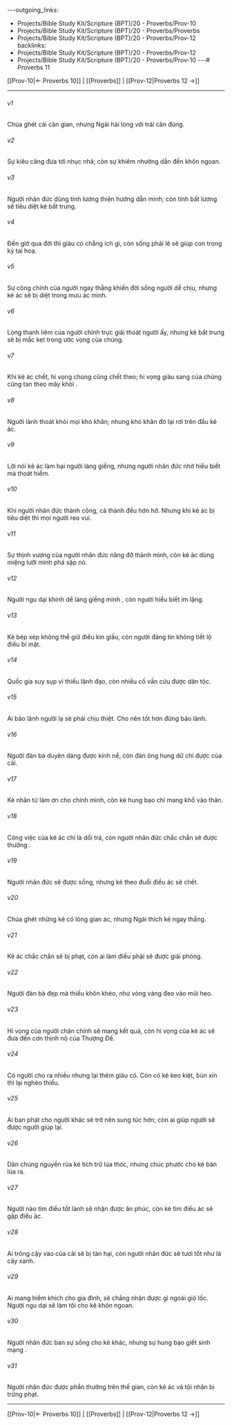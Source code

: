 ---outgoing_links:
  - Projects/Bible Study Kit/Scripture (BPT)/20 - Proverbs/Prov-10
  - Projects/Bible Study Kit/Scripture (BPT)/20 - Proverbs/Proverbs
  - Projects/Bible Study Kit/Scripture (BPT)/20 - Proverbs/Prov-12
backlinks:
  - Projects/Bible Study Kit/Scripture (BPT)/20 - Proverbs/Prov-12
  - Projects/Bible Study Kit/Scripture (BPT)/20 - Proverbs/Prov-10
---# Proverbs 11

[[Prov-10|← Proverbs 10]] | [[Proverbs]] | [[Prov-12|Proverbs 12 →]]
***



###### v1 
Chúa ghét cái cân gian, nhưng Ngài hài lòng với trái cân đúng. 

###### v2 
Sự kiêu căng đưa tới nhục nhã; còn sự khiêm nhường dẫn đến khôn ngoan. 

###### v3 
Người nhân đức dùng tính lương thiện hướng dẫn mình; còn tính bất lương sẽ tiêu diệt kẻ bất trung. 

###### v4 
Đến giờ qua đời thì giàu có chẳng ích gì, còn sống phải lẽ sẽ giúp con trong kỳ tai hoạ. 

###### v5 
Sự công chính của người ngay thẳng khiến đời sống người dễ chịu, nhưng kẻ ác sẽ bị diệt trong mưu ác mình. 

###### v6 
Lòng thanh liêm của người chính trực giải thoát người ấy, nhưng kẻ bất trung sẽ bị mắc kẹt trong ước vọng của chúng. 

###### v7 
Khi kẻ ác chết, hi vọng chúng cũng chết theo; hi vọng giàu sang của chúng cũng tan theo mây khói . 

###### v8 
Người lành thoát khỏi mọi khó khăn; nhưng khó khăn đó lại rơi trên đầu kẻ ác. 

###### v9 
Lời nói kẻ ác làm hại người láng giềng, nhưng người nhân đức nhờ hiểu biết mà thoát hiểm. 

###### v10 
Khi người nhân đức thành công, cả thành đều hớn hở. Nhưng khi kẻ ác bị tiêu diệt thì mọi người reo vui. 

###### v11 
Sự thịnh vượng của người nhân đức nâng đỡ thành mình, còn kẻ ác dùng miệng lưỡi mình phá sập nó. 

###### v12 
Người ngu dại khinh dể láng giềng mình , còn người hiểu biết im lặng. 

###### v13 
Kẻ bép xép không thể giữ điều kín giấu, còn người đáng tin không tiết lộ điều bí mật. 

###### v14 
Quốc gia suy sụp vì thiếu lãnh đạo, còn nhiều cố vấn cứu được dân tộc. 

###### v15 
Ai bảo lãnh người lạ sẽ phải chịu thiệt. Cho nên tốt hơn đừng bảo lãnh. 

###### v16 
Người đàn bà duyên dáng được kính nể, còn đàn ông hung dữ chỉ được của cải. 

###### v17 
Kẻ nhân từ làm ơn cho chính mình, còn kẻ hung bạo chỉ mang khổ vào thân. 

###### v18 
Công việc của kẻ ác chỉ là dối trá, còn người nhân đức chắc chắn sẽ được thưởng . 

###### v19 
Người nhân đức sẽ được sống, nhưng kẻ theo đuổi điều ác sẽ chết. 

###### v20 
Chúa ghét những kẻ có lòng gian ác, nhưng Ngài thích kẻ ngay thẳng. 

###### v21 
Kẻ ác chắc chắn sẽ bị phạt, còn ai làm điều phải sẽ được giải phóng. 

###### v22 
Người đàn bà đẹp mà thiếu khôn khéo, như vòng vàng đeo vào mũi heo. 

###### v23 
Hi vọng của người chân chính sẽ mang kết quả, còn hi vọng của kẻ ác sẽ đưa đến cơn thịnh nộ của Thượng Đế. 

###### v24 
Có người cho ra nhiều nhưng lại thêm giàu có. Còn có kẻ keo kiệt, bủn xỉn thì lại nghèo thiếu. 

###### v25 
Ai ban phát cho người khác sẽ trở nên sung túc hơn; còn ai giúp người sẽ được người giúp lại. 

###### v26 
Dân chúng nguyền rủa kẻ tích trữ lúa thóc, nhưng chúc phước cho kẻ bán lúa ra. 

###### v27 
Người nào tìm điều tốt lành sẽ nhận được ân phúc, còn kẻ tìm điều ác sẽ gặp điều ác. 

###### v28 
Ai trông cậy vào của cải sẽ bị tàn hại, còn người nhân đức sẽ tươi tốt như lá cây xanh. 

###### v29 
Ai mang hiềm khích cho gia đình, sẽ chẳng nhận được gì ngoài gió lốc. Người ngu dại sẽ làm tôi cho kẻ khôn ngoan. 

###### v30 
Người nhân đức ban sự sống cho kẻ khác, nhưng sự hung bạo giết sinh mạng . 

###### v31 
Người nhân đức được phần thưởng trên thế gian, còn kẻ ác và tội nhân bị trừng phạt.

***
[[Prov-10|← Proverbs 10]] | [[Proverbs]] | [[Prov-12|Proverbs 12 →]]
